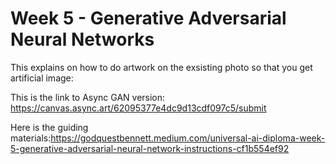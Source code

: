 # Week 5 - Generative Adversarial Neural Networks

This explains on how to do artwork on the exsisting photo so that you get artificial image:

This is the link to Async GAN version: https://canvas.async.art/62095377e4dc9d13cdf097c5/submit

Here is the guiding materials:https://godquestbennett.medium.com/universal-ai-diploma-week-5-generative-adversarial-neural-network-instructions-cf1b554ef92


